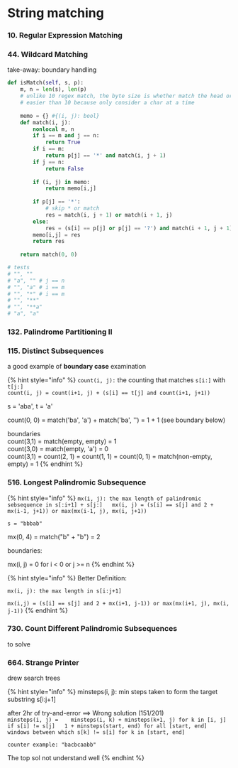 # String matching

### 10. Regular Expression Matching

### 44. Wildcard Matching

take-away: boundary handling

```python
def isMatch(self, s, p):
    m, n = len(s), len(p)
    # unlike 10 regex match, the byte size is whether match the head or not
    # easier than 10 because only consider a char at a time
    
    memo = {} #{(i, j): bool}
    def match(i, j):
        nonlocal m, n
        if i == m and j == n:
            return True
        if i == m:
            return p[j] == '*' and match(i, j + 1)
        if j == n:
            return False
        
        if (i, j) in memo:
            return memo[i,j]
        
        if p[j] == '*':
            # skip * or match
            res = match(i, j + 1) or match(i + 1, j)
        else:
            res = (s[i] == p[j] or p[j] == '?') and match(i + 1, j + 1)
        memo[i,j] = res
        return res
    
    return match(0, 0)

# tests
# "", ""
# "a", "" # j == n
# "", "a" # i == m
# "", "*" # i == m
# "", "**"
# "", "**a"
# "a", "a"
```

### 132. Palindrome Partitioning II

### 115. Distinct Subsequences

a good example of **boundary case** examination

{% hint style="info" %}
`count(i, j):` the counting that matches `s[i:]` with `t[j:]`  
`count(i, j) = count(i+1, j) + (s[i] == t[j] and count(i+1, j+1))`

s = 'aba', t = 'a'

count\(0, 0\) = match\('ba', 'a'\) + match\('ba', ''\) = 1 + 1 \(see boundary below\)

boundaries  
count\(3,1\) = match\(empty, empty\) = 1  
count\(3,0\) = match\(empty, 'a'\) = 0  
count\(3,1\) = count\(2, 1\) = count\(1, 1\) = count\(0, 1\) = match\(non-empty, empty\) = 1
{% endhint %}

 

### 516. Longest Palindromic Subsequence

{% hint style="info" %}
`mx(i, j): the max length of palindromic sebsequence in s[:i+1] + s[j:]  
mx(i, j) = (s[i] == s[j] and 2 + mx(i-1, j+1)) or max(mx(i-1, j), mx(i, j+1))`

`s = "bbbab"`

mx\(0, 4\) = match\("b" + "b"\) = 2

boundaries:

mx\(i, j\) = 0 for i &lt; 0 or j &gt;= n
{% endhint %}

{% hint style="info" %}
Better Definition:

`mx(i, j): the max length in s[i:j+1]`

`mx(i,j) = (s[i] == s[j] and 2 + mx(i+1, j-1)) or max(mx(i+1, j), mx(i, j-1))`
{% endhint %}



### 730. Count Different Palindromic Subsequences

to solve



### 664. Strange Printer

drew search trees

{% hint style="info" %}
minsteps\(i, j\): min steps taken to form the target substring s\[i:j+1\]

after 2hr of try-and-error ==&gt;  Wrong solution \(151/201\)  
`minsteps(i, j) =   
  minsteps(i, k) + minsteps(k+1, j) for k in [i, j] if s[i] != s[j]  
  1 + minsteps(start, end) for all [start, end] windows between which s[k] != s[i] for k in [start, end]`

`counter example: "bacbcaabb"`

The top sol not understand well
{% endhint %}

